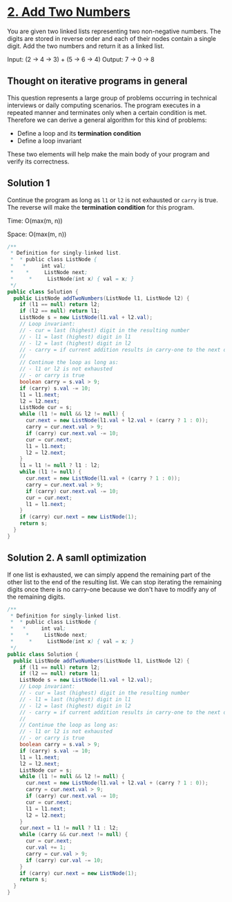 # [2. Add Two Numbers](https://leetcode.com/problems/add-two-numbers/)

You are given two linked lists representing two non-negative numbers. The digits are stored in reverse order and each of their nodes contain a single digit. Add the two numbers and return it as a linked list.

Input: (2 -> 4 -> 3) + (5 -> 6 -> 4)
Output: 7 -> 0 -> 8

## Thought on iterative programs in general

This question represents a large group of problems occurring in technical interviews or daily computing scenarios. The program executes in a repeated manner and terminates only when a certain condition is met. Therefore we can derive a general algorithm for this kind of problems:

- Define a loop and its **termination condition**
- Define a loop invariant

These two elements will help make the main body of your program and verify its correctness.

## Solution 1

Continue the program as long as `l1` or `l2` is not exhausted or `carry` is true. The reverse will make the **termination condition** for this program.

Time: O(max(m, n))

Space: O(max(m, n))

```java
/**
 * Definition for singly-linked list.
 *  * public class ListNode {
 *   *     int val;
 *    *     ListNode next;
 *     *     ListNode(int x) { val = x; }
 */
public class Solution {
  public ListNode addTwoNumbers(ListNode l1, ListNode l2) {
    if (l1 == null) return l2;
    if (l2 == null) return l1;
    ListNode s = new ListNode(l1.val + l2.val);
    // Loop invariant:
    // - cur = last (highest) digit in the resulting number
    // - l1 = last (highest) digit in l1
    // - l2 = last (highest) digit in l2
    // - carry = if current addition results in carry-one to the next digit
    // 
    // Continue the loop as long as:
    // - l1 or l2 is not exhausted
    // - or carry is true
    boolean carry = s.val > 9;
    if (carry) s.val -= 10;
    l1 = l1.next;
    l2 = l2.next;
    ListNode cur = s;
    while (l1 != null && l2 != null) {
      cur.next = new ListNode(l1.val + l2.val + (carry ? 1 : 0));
      carry = cur.next.val > 9;
      if (carry) cur.next.val -= 10;
      cur = cur.next;
      l1 = l1.next;
      l2 = l2.next;
    }
    l1 = l1 != null ? l1 : l2;
    while (l1 != null) {
      cur.next = new ListNode(l1.val + (carry ? 1 : 0));
      carry = cur.next.val > 9;
      if (carry) cur.next.val -= 10;
      cur = cur.next;
      l1 = l1.next;
    }
    if (carry) cur.next = new ListNode(1);
    return s;
  }
}
```

## Solution 2. A samll optimization

If one list is exhausted, we can simply append the remaining part of the other list to the end of the resulting list. We can stop iterating the remaining digits once there is no carry-one because we don't have to modify any of the remaining digits.

```java
/**
 * Definition for singly-linked list.
 *  * public class ListNode {
 *   *     int val;
 *    *     ListNode next;
 *     *     ListNode(int x) { val = x; }
 */
public class Solution {
  public ListNode addTwoNumbers(ListNode l1, ListNode l2) {
    if (l1 == null) return l2;
    if (l2 == null) return l1;
    ListNode s = new ListNode(l1.val + l2.val);
    // Loop invariant:
    // - cur = last (highest) digit in the resulting number
    // - l1 = last (highest) digit in l1
    // - l2 = last (highest) digit in l2
    // - carry = if current addition results in carry-one to the next digit
    // 
    // Continue the loop as long as:
    // - l1 or l2 is not exhausted
    // - or carry is true
    boolean carry = s.val > 9;
    if (carry) s.val -= 10;
    l1 = l1.next;
    l2 = l2.next;
    ListNode cur = s;
    while (l1 != null && l2 != null) {
      cur.next = new ListNode(l1.val + l2.val + (carry ? 1 : 0));
      carry = cur.next.val > 9;
      if (carry) cur.next.val -= 10;
      cur = cur.next;
      l1 = l1.next;
      l2 = l2.next;
    }
    cur.next = l1 != null ? l1 : l2;
    while (carry && cur.next != null) {
      cur = cur.next;
      cur.val += 1;
      carry = cur.val > 9;
      if (carry) cur.val -= 10;
    }
    if (carry) cur.next = new ListNode(1);
    return s;
  }
}
```
